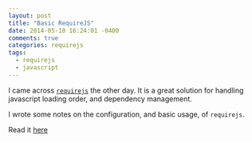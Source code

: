 ```yaml
---
layout: post
title: "Basic RequireJS"
date: 2014-05-10 16:24:01 -0400
comments: true
categories: requirejs
tags:
  - requirejs
  - javascript
---
```


I came across [`requirejs`](http://requirejs.org/) the other day. It is a great
solution for handling javascript loading order, and dependency management.

I wrote some notes on the configuration, and basic usage, of `requirejs`.

Read it [here](https://github.com/manchunlam/javascript-sandbox/tree/master/requirejs)
